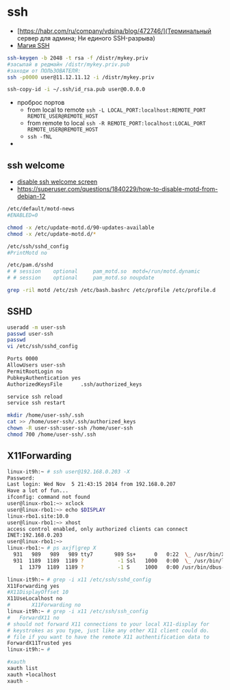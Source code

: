 # ssh

 * [https://habr.com/ru/company/vdsina/blog/472746/](Терминальный сервер для админа; Ни единого SSH-разрыва)
 * [Магия SSH](https://habr.com/post/331348/)

```bash
ssh-keygen -b 2048 -t rsa -f /distr/mykey.priv
#засылай в редмайн /distr/mykey.priv.pub
#заходи от ПОЛЬЗОВАТЕЛЯ:
ssh -p0000 user@11.12.11.12 -i /distr/mykey.priv

ssh-copy-id -i ~/.ssh/id_rsa.pub user@0.0.0.0

```

 * проброс портов
 	* from local to remote `ssh -L LOCAL_PORT:localhost:REMOTE_PORT REMOTE_USER@REMOTE_HOST`
	* from remote to local `ssh -R REMOTE_PORT:localhost:LOCAL_PORT REMOTE_USER@REMOTE_HOST`
	* `ssh -fNL`
 *

## ssh welcome

 * [disable ssh welcome screen](https://linuxconfig.org/disable-dynamic-motd-and-news-on-ubuntu-20-04-focal-fossa-linux)
 * https://superuser.com/questions/1840229/how-to-disable-motd-from-debian-12

```bash
/etc/default/motd-news
#ENABLED=0

chmod -x /etc/update-motd.d/90-updates-available
chmod -x /etc/update-motd.d/*

/etc/ssh/sshd_config
#PrintMotd no

/etc/pam.d/sshd
# # session    optional     pam_motd.so  motd=/run/motd.dynamic
# # session    optional     pam_motd.so noupdate

grep -ril motd /etc/zsh /etc/bash.bashrc /etc/profile /etc/profile.d

```


## SSHD

```bash
useradd -m user-ssh
passwd user-ssh
passwd
vi /etc/ssh/sshd_config

Ports 0000
AllowUsers user-ssh
PermitRootLogin no
PubkeyAuthentication yes
AuthorizedKeysFile      .ssh/authorized_keys

service ssh reload
service ssh restart

mkdir /home/user-ssh/.ssh
cat >> /home/user-ssh/.ssh/authorized_keys
chown -R user-ssh:user-ssh /home/user-ssh
chmod 700 /home/user-ssh/.ssh

```

## X11Forwarding


```bash
linux-it9h:~ # ssh user@192.168.0.203 -X
Password:
Last login: Wed Nov  5 21:43:15 2014 from 192.168.0.207
Have a lot of fun...
ifconfig: command not found
user@linux-rbo1:~> xclock
user@linux-rbo1:~> echo $DISPLAY
linux-rbo1.site:10.0
user@linux-rbo1:~> xhost
access control enabled, only authorized clients can connect
INET:192.168.0.203
user@linux-rbo1:~>
linux-rbo1:~ # ps axjf|grep X
  931   989   989   989 tty7       989 Ss+      0   0:22  \_ /usr/bin/X -background none :0 vt07 -nolisten tcp
  931  1189  1189  1189 ?           -1 Ssl   1000   0:00  \_ /usr/bin/lxsession -s LXDE -e LXDE
    1  1379  1189  1189 ?           -1 S     1000   0:00 /usr/bin/dbus-launch --sh-syntax --exit-with-session /etc/X11/xinit/xinitrc

linux-it9h:~ # grep -i x11 /etc/ssh/sshd_config
X11Forwarding yes
#X11DisplayOffset 10
X11UseLocalhost no
#       X11Forwarding no
linux-it9h:~ # grep -i x11 /etc/ssh/ssh_config
#   ForwardX11 no
# should not forward X11 connections to your local X11-display for
# keystrokes as you type, just like any other X11 client could do.
# file if you want to have the remote X11 authentification data to
ForwardX11Trusted yes
linux-it9h:~ #

#xauth
xauth list
xauth +localhost
xauth -

```







